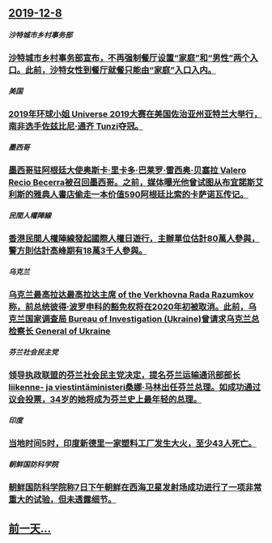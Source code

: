 ## [2019-12-8](/zh/news/2019/12/8/index.md)

##### 沙特城市乡村事务部
### [ 沙特城市乡村事务部宣布，不再强制餐厅设置“家庭”和“男性”两个入口。此前，沙特女性到餐厅就餐只能由“家庭”入口入内。 ](/zh/news/2019/12/8/沙特城市乡村事务部宣布-不再强制餐厅设置-家庭-和-男性-两个入口-此前-沙特女性到餐厅就餐只能由-家庭-入口入内.md)
##### 美国
### [ 2019年环球小姐 Universe 2019大赛在美国佐治亚州亚特兰大举行，南非选手佐兹比尼·通齐 Tunzi夺冠。 ](/zh/news/2019/12/8/2019年环球小姐-Universe-2019大赛在美国佐治亚州亚特兰大举行-南非选手佐兹比尼-通齐-Tunzi夺冠.md)
##### 墨西哥
### [ 墨西哥驻阿根廷大使奥斯卡·里卡多·巴莱罗·雷西奥·贝塞拉 Valero Recio Becerra被召回墨西哥。之前，媒体曝光他曾试图从布宜諾斯艾利斯的雅典人書店偷走一本价值590阿根廷比索的卡萨诺瓦传记。 ](/zh/news/2019/12/8/墨西哥驻阿根廷大使奥斯卡-里卡多-巴莱罗-雷西奥-贝塞拉-Valero-Recio-Becerra被召回墨西哥-之前.md)
##### 民間人權陣線
### [香港民間人權陣線發起國際人權日遊行，主辦單位估計80萬人參與，警方則估計高峰期有18萬3千人參與。 ](/zh/news/2019/12/8/香港民間人權陣線發起國際人權日遊行-主辦單位估計80萬人參與-警方則估計高峰期有18萬3千人參與.md)
##### 乌克兰
### [ 乌克兰最高拉达最高拉达主席 of the Verkhovna Rada Razumkov称，前总统彼得·波罗申科的豁免权将在2020年初被取消。此前，乌克兰国家调查局 Bureau of Investigation (Ukraine)曾请求乌克兰总检察长 General of Ukraine ](/zh/news/2019/12/8/乌克兰最高拉达最高拉达主席-of-the-Verkhovna-Rada-Razumkov称-前总统彼得-波罗申科的豁免.md)
##### 芬兰社会民主党
### [ 领导执政联盟的芬兰社会民主党决定，提名芬兰运输通讯部部长 liikenne- ja viestintäministeri桑娜·马林出任芬兰总理。如成功通过议会投票，34岁的她将成为芬兰史上最年轻的总理。 ](/zh/news/2019/12/8/领导执政联盟的芬兰社会民主党决定-提名芬兰运输通讯部部长-liikenne-ja-viestintäminister.md)
##### 印度
### [ 当地时间5时，印度新德里一家塑料工厂发生大火，至少43人死亡。 ](/zh/news/2019/12/8/当地时间5时-印度新德里一家塑料工厂发生大火-至少43人死亡.md)
##### 朝鲜国防科学院
### [ 朝鲜国防科学院称7日下午朝鲜在西海卫星发射场成功进行了一项非常重大的试验，但未透露细节。 ](/zh/news/2019/12/8/朝鲜国防科学院称7日下午朝鲜在西海卫星发射场成功进行了一项非常重大的试验-但未透露细节.md)
## [前一天...](/zh/news/2019/12/7/index.md)

